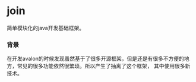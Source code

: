 # join

简单模块化的java开发基础框架。

### 背景

在开发avalon的时候发现虽然基于了很多开源框架，但是还是有很多不方便的地方，常见的很多功能依然很繁琐。所以产生了抽离了这个框架，
其中使用很多新技术。
